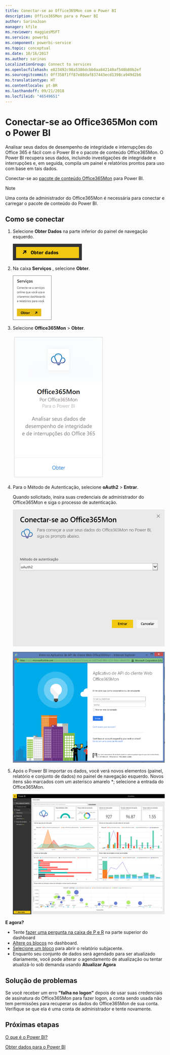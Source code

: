 ```yaml
---
title: Conectar-se ao Office365Mon com o Power BI
description: Office365Mon para o Power BI
author: SarinaJoan
manager: kfile
ms.reviewer: maggiesMSFT
ms.service: powerbi
ms.component: powerbi-service
ms.topic: conceptual
ms.date: 10/16/2017
ms.author: sarinas
LocalizationGroup: Connect to services
ms.openlocfilehash: e823492c98a5386dcbb0aa842140af540b80b2ef
ms.sourcegitcommit: 0ff358f1ff87e88daf837443ecd1398ca949d2b6
ms.translationtype: HT
ms.contentlocale: pt-BR
ms.lasthandoff: 09/21/2018
ms.locfileid: "46549651"
---
```

# <a name="connect-to-office365mon-with-power-bi"></a>Conectar-se ao Office365Mon com o Power BI
Analisar seus dados de desempenho de integridade e interrupções do Office 365 é fácil com o Power BI e o pacote de conteúdo Office365Mon. O Power BI recupera seus dados, incluindo investigações de integridade e interrupções e, em seguida, compila um painel e relatórios prontos para uso com base em tais dados.

Conectar-se ao [pacote de conteúdo Office365Mon](https://app.powerbi.com/groups/me/getdata/services/office365mon) para Power BI.

>[!NOTE]
>Uma conta de administrador do Office365Mon é necessária para conectar e carregar o pacote de conteúdo do Power BI.

## <a name="how-to-connect"></a>Como se conectar
1. Selecione **Obter Dados** na parte inferior do painel de navegação esquerdo.
   
   ![](media/service-connect-to-office365mon/pbi_getdata.png)
2. Na caixa **Serviços** , selecione **Obter**.
   
   ![](media/service-connect-to-office365mon/pbi_getservices.png) 
3. Selecione **Office365Mon** \> **Obter**.
   
   ![](media/service-connect-to-office365mon/o365mon.png)
4. Para o Método de Autenticação, selecione **oAuth2** \> **Entrar**.
   
   Quando solicitado, insira suas credenciais de administrador do Office365Mon e siga o processo de autenticação.
   
   ![](media/service-connect-to-office365mon/creds.png)
   
   ![](media/service-connect-to-office365mon/creds2.png)
5. Após o Power BI importar os dados, você verá novos elementos (painel, relatório e conjunto de dados) no painel de navegação esquerdo. Novos itens são marcados com um asterisco amarelo \*; selecione a entrada do Office365Mon.
   
   ![](media/service-connect-to-office365mon/dashboard4.png)

**E agora?**

* Tente [fazer uma pergunta na caixa de P e R](consumer/end-user-q-and-a.md) na parte superior do dashboard
* [Altere os blocos](service-dashboard-edit-tile.md) no dashboard.
* [Selecione um bloco](consumer/end-user-tiles.md) para abrir o relatório subjacente.
* Enquanto seu conjunto de dados será agendado para ser atualizado diariamente, você pode alterar o agendamento de atualização ou tentar atualizá-lo sob demanda usando **Atualizar Agora**

## <a name="troubleshooting"></a>Solução de problemas
Se você receber um erro **"falha no logon"** depois de usar suas credenciais de assinatura do Office365Mon para fazer logon, a conta sendo usada não tem permissões para recuperar os dados do Office365Mon de sua conta. Verifique se que ela é uma conta de administrador e tente novamente.

## <a name="next-steps"></a>Próximas etapas
[O que é o Power BI?](power-bi-overview.md)

[Obter dados para o Power BI](service-get-data.md)

